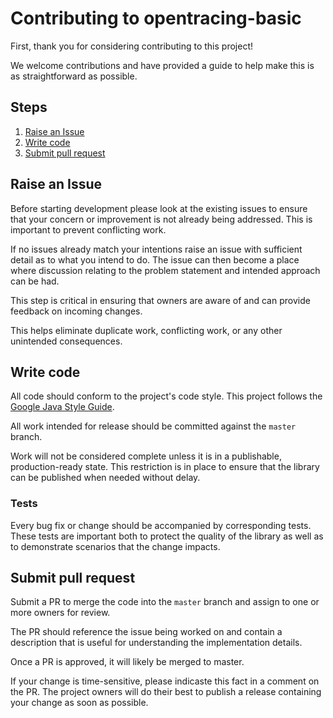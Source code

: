 # Contributing to opentracing-basic

First, thank you for considering contributing to this project!

We welcome contributions and have provided a guide to help make this is as straightforward as possible.

## Steps

1. [Raise an Issue](#raise-an-issue)
1. [Write code](#write-code)
1. [Submit pull request](#submit-pull-request)

## Raise an Issue

Before starting development please look at the existing issues to ensure that your concern or improvement
is not already being addressed.  This is important to prevent conflicting work.

If no issues already match your intentions raise an issue with sufficient detail as to what you
intend to do.  The issue can then become a place where discussion relating to the problem
statement and intended approach can be had.

This step is critical in ensuring that owners are aware of and can provide feedback on incoming changes.

This helps eliminate duplicate work, conflicting work, or any other unintended consequences.

## Write code

All code should conform to the project's code style.  This project follows the
[Google Java Style Guide](https://google.github.io/styleguide/javaguide.html).

All work intended for release should be committed against the `master` branch.

Work will not be considered complete unless it is in a publishable, production-ready
state.  This restriction is in place to ensure that the library can be published when
needed without delay.

### Tests

Every bug fix or change should be accompanied by corresponding tests.  These tests are
important both to protect the quality of the library as well as to demonstrate scenarios
that the change impacts.

## Submit pull request

Submit a PR  to merge the code into the `master` branch and assign to one or more
owners for review.

The PR should reference the issue being worked on and contain a description that is
useful for understanding the implementation details.

Once a PR is approved, it will likely be merged to master.

If your change is time-sensitive, please indicaste this fact in a comment on the
PR.  The project owners will do their best to publish a release containing your change
as soon as possible.

